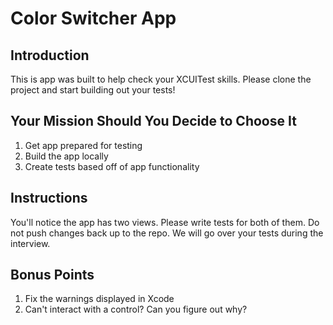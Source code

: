 #  Color Switcher App

## Introduction
This is app was built to help check your XCUITest skills. Please clone the project and start building out your tests!

## Your Mission Should You Decide to Choose It
1. Get app prepared for testing
2. Build the app locally
3. Create tests based off of app functionality

## Instructions
You'll notice the app has two views. Please write tests for both of them. Do not push changes back up to the repo. We will go over your tests during the interview.

## Bonus Points
1. Fix the warnings displayed in Xcode
2. Can't interact with a control? Can you figure out why?